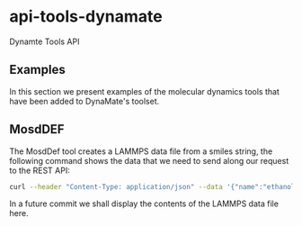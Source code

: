 # api-tools-dynamate
Dynamte Tools API

## Examples

In this section we present examples of the molecular dynamics tools that have been added
to DynaMate's toolset.

## MosdDEF

The MosdDef tool creates a LAMMPS data file from a smiles string, the following command
shows the data that we need to send along our request to the REST API:

```sh
curl --header "Content-Type: application/json" --data '{"name":"ethanol","smiles":"CCO","length":"1","count":"1"}' --request POST http://localhost:8000/api/tool/mosdef
```

In a future commit we shall display the contents of the LAMMPS data file here.
